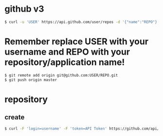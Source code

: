 # github v3

```bash
$ curl -u 'USER' https://api.github.com/user/repos -d '{"name":"REPO"}'
```

# Remember replace USER with your username and REPO with your repository/application name!

```bash
$ git remote add origin git@github.com:USER/REPO.git
$ git push origin master
```

# repository

## create

```bash
$ curl -F 'login=username' -F 'token=API Token' https://github.com/api/v2/yaml/repos/create -F name=reponame
```


